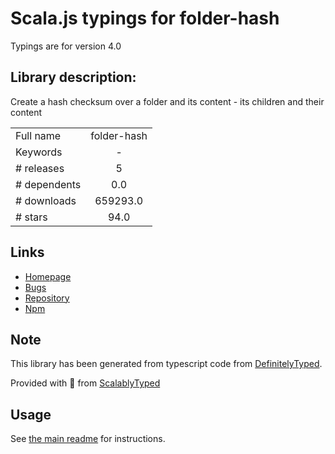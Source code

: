 
# Scala.js typings for folder-hash

Typings are for version 4.0

## Library description:
Create a hash checksum over a folder and its content - its children and their content

|                    |                 |
| ------------------ | :-------------: |
| Full name          | folder-hash |
| Keywords           | - |
| # releases         | 5 |
| # dependents       | 0.0 |
| # downloads        | 659293.0 |
| # stars            | 94.0 |

## Links
- [Homepage](https://github.com/marc136/node-folder-hash#readme)
- [Bugs](https://github.com/marc136/node-folder-hash/issues)
- [Repository](https://github.com/marc136/node-folder-hash)
- [Npm](https://www.npmjs.com/package/folder-hash)
    


## Note
This library has been generated from typescript code from [DefinitelyTyped](https://definitelytyped.org).

Provided with :purple_heart: from [ScalablyTyped](https://github.com/oyvindberg/ScalablyTyped)

## Usage
See [the main readme](../../readme.md) for instructions.


